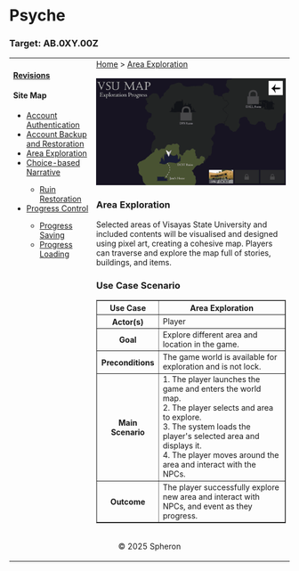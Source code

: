 # Psyche

### Target: AB.0XY.00Z

<table>
    <tr>
        <td valign="top">
            <h4><a href="../README.md">Revisions</a></h4>
            <h4>Site Map</h4>
            <ul>
                <li><a href="account-authentication.md">Account Authentication</a></li>
                <li><a href="account-backup-and-restoration.md">Account Backup and Restoration</a></li>
                <li><a href="area-exploration.md">Area Exploration</a></li>
                <li><a href="choice-based-narrative.md">Choice-based Narrative</a></li>
                <ul>
                    <li><a href="ruin-restoration.md">Ruin Restoration</a></li>
                </ul>
                <li><a href="progress-control.md">Progress Control</a></li>
                <ul>
                    <li><a href="progress-saving.md">Progress Saving</a></li>
                    <li><a href="progress-loading.md">Progress Loading</a></li>
                </ul>
            </ul>
            <br>
        </td>
        <td valign="top">   
          <a href="https://github.com/Jhanez27/psyche">Home</a> &gt; <a href="https://github.com/Jhanez27/psyche/blob/main/docs/area-exploration.md">Area Exploration</a>
          <br> <br>
            <img src="images/area-exploration.png">
          <h3>Area Exploration</h3>
            <span>Selected areas of Visayas State University and included contents will be visualised and designed using pixel art, creating a cohesive map. Players can traverse and explore the map full of stories, buildings, and items.
         </span>
          <h3>Use Case Scenario</h3>
            <table border="1">
        <tr>
            <th>Use Case</th>
            <th>Area Exploration</th>
        </tr>
        <tr>
            <th>Actor(s)</th>
            <td>Player</td>
        </tr>
        <tr>
            <th>Goal</th>
            <td>Explore different area and location in the game.</td>
        </tr>
        <tr>
            <th>Preconditions</th>
            <td>The game world is available for exploration and is not lock.</td>
        </tr>
        <tr>
            <th>Main Scenario</th>
            <td>
                1. The player launches the game and enters the world map.<br>
                2. The player selects and area to explore.<br>
                3. The system loads the player's selected area and displays it.<br>
                4. The player moves around the area and interact with the NPCs.
            </td>
        </tr>
        <tr>
            <th>Outcome</th>
            <td><span>The player successfully explore new area and interact with NPCs, and event as they progress. </span></td>
        </tr>
    </table>
        </td>
    </tr>
    <tr>
        <td colspan="2"><p align="center">© 2025 Spheron</p>
</td>
    </tr>
</table>
